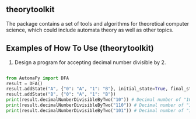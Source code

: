 ## theorytoolkit

The package contains a set of tools and algorithms for theoretical computer science, which could include automata theory as well as other topics.

## Examples of How To Use (theorytoolkit)

1. Design a program for accepting decimal number divisible by 2.

```py

from AutomaPy import DFA
result = DFA()
result.addState("A", {"0": "A", "1": "B"}, initial_state=True, final_state=True)
result.addState("B", {"0": "A", "1": "B"})
print(result.decimalNumberDivisibleByTwo("10")) # Decimal number of "10" is 2
print(result.decimalNumberDivisibleByTwo("110")) # Decimal number of "10" is 6
print(result.decimalNumberDivisibleByTwo("101")) # Decimal number of "10" is 5

```